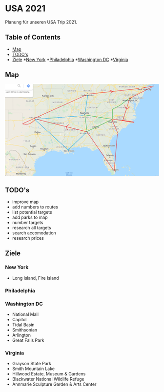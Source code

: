# USA 2021
Planung für unseren USA Trip 2021.

## Table of Contents

* [Map](#map)
* [TODO's](#todos)
* [Ziele](#ziele)
  *[New York](#new-york)
  *[Philadelphia](#philadelphia)
  *[Washington DC](#washington)
  *[Virginia](#virginia)

## Map
![Route](Route.png?raw=true "Mögliche Route")

## TODO's
- improve map
- add numbers to routes
- list potential targets
- add parks to map
- number targets
- research all targets
- search accomodation
- research prices

## Ziele
### New York
  - Long Island, Fire Island
### Philadelphia
### Washington DC
  - National Mall
  - Capitol
  - Tidal Basin
  - Smithsonian
  - Arlington
  - Great Falls Park
### Virginia
  - Grayson State Park
  - Smith Mountain Lake 
  - Hillwood Estate, Museum & Gardens
  - Blackwater National Wildlife Refuge
  - Annmarie Sculpture Garden & Arts Center
  
